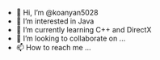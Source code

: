 - 👋 Hi, I’m @koanyan5028
- 👀 I’m interested in Java
- 🌱 I’m currently learning C++ and DirectX
- 💞️ I’m looking to collaborate on ...
- 📫 How to reach me ...

<!---
koanyan5028/koanyan5028 is a ✨ special ✨ repository because its `README.md` (this file) appears on your GitHub profile.
You can click the Preview link to take a look at your changes.
--->
